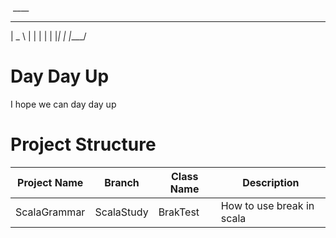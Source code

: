 &nbsp;____
 ____  
|  _ \ 
| | | |
| |_| |
|____/ 
       
# Day Day Up
I hope we can day day up

# Project Structure
|Project Name| Branch | Class Name | Description|
|------------|--------|------------|------------|
|ScalaGrammar|ScalaStudy| BrakTest|How to use break in scala|

